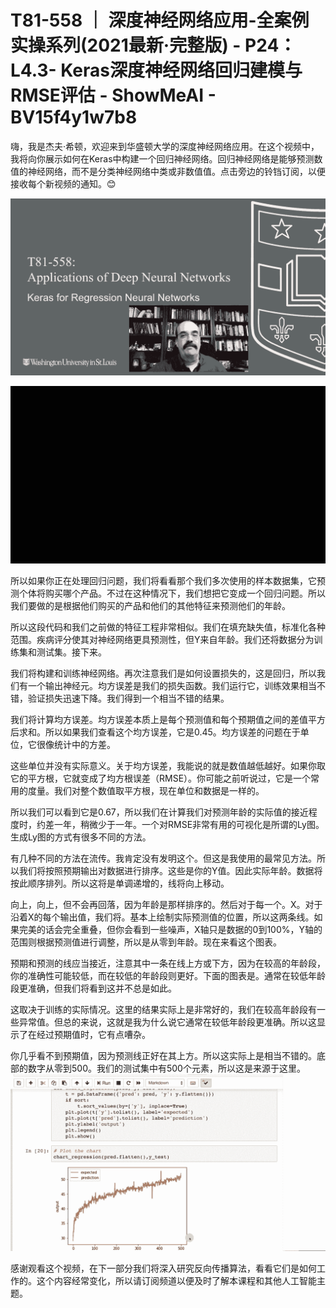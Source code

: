 # T81-558 ｜ 深度神经网络应用-全案例实操系列(2021最新·完整版) - P24：L4.3- Keras深度神经网络回归建模与RMSE评估 - ShowMeAI - BV15f4y1w7b8

嗨，我是杰夫·希顿，欢迎来到华盛顿大学的深度神经网络应用。在这个视频中，我将向你展示如何在Keras中构建一个回归神经网络。回归神经网络是能够预测数值的神经网络，而不是分类神经网络中类或非数值值。点击旁边的铃铛订阅，以便接收每个新视频的通知。😊

![](img/64c02b34a795bf983212a6aea5e39c00_1.png)

![](img/64c02b34a795bf983212a6aea5e39c00_2.png)

所以如果你正在处理回归问题，我们将看看那个我们多次使用的样本数据集，它预测个体将购买哪个产品。不过在这种情况下，我们想把它变成一个回归问题。所以我们要做的是根据他们购买的产品和他们的其他特征来预测他们的年龄。

所以这段代码和我们之前做的特征工程非常相似。我们在填充缺失值，标准化各种范围。疾病评分使其对神经网络更具预测性，但Y来自年龄。我们还将数据分为训练集和测试集。接下来。

我们将构建和训练神经网络。再次注意我们是如何设置损失的，这是回归，所以我们有一个输出神经元。均方误差是我们的损失函数。我们运行它，训练效果相当不错，验证损失迅速下降。我们得到一个相当不错的结果。

我们将计算均方误差。均方误差本质上是每个预测值和每个预期值之间的差值平方后求和。所以如果我们查看这个均方误差，它是0.45。均方误差的问题在于单位，它很像统计中的方差。

这些单位并没有实际意义。关于均方误差，我能说的就是数值越低越好。如果你取它的平方根，它就变成了均方根误差（RMSE）。你可能之前听说过，它是一个常用的度量。我们对整个数值取平方根，现在单位和数据是一样的。

所以我们可以看到它是0.67，所以我们在计算我们对预测年龄的实际值的接近程度时，约差一年，稍微少于一年。一个对RMSE非常有用的可视化是所谓的Ly图。生成Ly图的方式有很多不同的方法。

有几种不同的方法在流传。我肯定没有发明这个。但这是我使用的最常见方法。所以我们将按照预期输出对数据进行排序。这些是你的Y值。因此实际年龄。数据将按此顺序排列。所以这将是单调递增的，线将向上移动。

向上，向上，但不会再回落，因为年龄是那样排序的。然后对于每一个。X。对于沿着X的每个输出值，我们将。基本上绘制实际预测值的位置，所以这两条线。如果完美的话会完全重叠，但你会看到一些噪声，X轴只是数据的0到100%，Y轴的范围则根据预测值进行调整，所以是从零到年龄。现在来看这个图表。

预期和预测的线应当接近，注意其中一条在线上方或下方，因为在较高的年龄段，你的准确性可能较低，而在较低的年龄段则更好。下面的图表是。通常在较低年龄段更准确，但我们将看到这并不总是如此。

这取决于训练的实际情况。这里的结果实际上是非常好的，我们在较高年龄段有一些异常值。但总的来说，这就是我为什么说它通常在较低年龄段更准确。所以这显示了在经过预期值时，它有点嘈杂。

你几乎看不到预期值，因为预测线正好在其上方。所以这实际上是相当不错的。底部的数字从零到500。我们的测试集中有500个元素，所以这是来源于这里。![](img/64c02b34a795bf983212a6aea5e39c00_4.png)

感谢观看这个视频，在下一部分我们将深入研究反向传播算法，看看它们是如何工作的。这个内容经常变化，所以请订阅频道以便及时了解本课程和其他人工智能主题。
